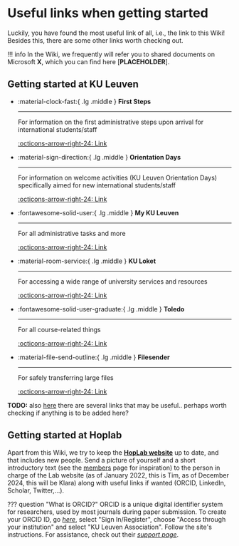 # Useful links when getting started 

Luckily, you have found the most useful link of all, i.e., the link to this Wiki! Besides this, there are some other links worth checking out. 

!!! info
    In the Wiki, we frequently will refer you to shared documents on Microsoft **X**, which you can find here [**PLACEHOLDER**].

## Getting started at KU Leuven
<div class="grid cards" markdown>

-   :material-clock-fast:{ .lg .middle } __First Steps__

    ---

    For information on the first administrative steps upon arrival for international students/staff

    [:octicons-arrow-right-24: Link](https://admin.kuleuven.be/personeel/english/international_staff/first_steps_upon_arrival)

-   :material-sign-direction:{ .lg .middle } __Orientation Days__

    ---

    For information on welcome activities (KU Leuven Orientation Days) specifically aimed for new international students/staff

    [:octicons-arrow-right-24: Link](https://www.kuleuven.be/english/stuvo/pangaea/orientation-days)

-   :fontawesome-solid-user:{ .lg .middle } __My KU Leuven__

    ---

    For all administrative tasks and more

    [:octicons-arrow-right-24: Link](https://admin.kuleuven.be/mykuleuven/en/mykuleuven)

-   :material-room-service:{ .lg .middle } __KU Loket__

    ---

    For accessing a wide range of university services and resources

    [:octicons-arrow-right-24: Link](https://www.kuleuven.be/kuloket)
    
-   :fontawesome-solid-user-graduate:{ .lg .middle } __Toledo__

    ---

    For all course-related things

    [:octicons-arrow-right-24: Link](https://toledo.kuleuven.be/english/)
    
-   :material-file-send-outline:{ .lg .middle } __Filesender__

    ---

    For safely transferring large files

    [:octicons-arrow-right-24: Link](https://filesender.belnet.be/)
    
</div>

**TODO:** also [here](https://github.com/helenahartmann/awesome-PhD) there are several links that may be useful.. perhaps worth checking if anything is to be added here?

## Getting started at Hoplab

Apart from this Wiki, we try to keep the [**HopLab website**](https://www.hoplab.be/) up to date, and that includes new people. Send a picture of yourself and a short introductory text (see the [members](https://www.hoplab.be/people/) page for inspiration) to the person in charge of the Lab website (as of January 2022, this is Tim, as of December 2024, this will be Klara) along with useful links if wanted (ORCID, LinkedIn, Scholar, Twitter,…).

??? question "What is ORCID?"
    ORCID is a unique digital identifier system for researchers, used by most journals during paper submission. To create your ORCID ID, go [*here*](https://orcid.org/), select "Sign In/Register", choose "Access through your institution" and select "KU Leuven Association". Follow the site's instructions. For assistance, check out their [*support page*](https://support.orcid.org/hc/en-us/articles/360006897454-How-do-I-register-for-an-ORCID-ID).

